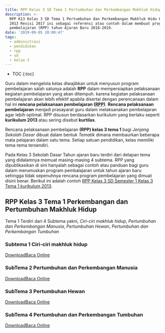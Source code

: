 ```yaml
---
title: RPP Kelas 3 SD Tema 1 Pertumbuhan dan Perkembangan Makhluk Hidup
description: >-
  RPP K13 Kelas 3 SD Tema 1 Pertumbuhan dan Perkembangan Makhluk Hidu Kurikulum
  2013 Revisi 2017 ini sebagai referensi atau contoh dalam membuat program
  pembelajaran (RPP) tahun Ajaran Baru 2018-2019.
date: '2019-09-05 20:00:47'
tags:
  - administrasi
  - pendidikan
  - rpp
  - sd
  - kelas-3
---
```

* TOC
{:toc}

Guru dalam mengelola kelas diwajibkan untuk menyusun program pembelajaran salah satunya adalah **RPP** dalam mempersiapkan pelaksanaan kegiatan pembelajaran yang akan ditempuh. karena kegiatan pelaksanaan pembelajaran akan lebih efektif apabila disertai dengan perencanaan dalam hal ini <b>rencana pelaksanaan pembelajaran (<abbr title="Rencana Pelaksanaan Pembelajaran">RPP</abbr>)</b>. <b>Rencana pelaksanaan pembelajaran</b> menjadi prasayarat guru dalam melaksanakan pembelajaran agar lebih optimal. RPP disusun berdasarkan kurikulum yang berlaku seperti **kurikulum 2013** atau sering disebut **kurtilas**. 

Rencana pelaksanaan pembelajaran <b>(RPP) kelas 3 tema 1</b> bagi <i>Jenjang Sekolah Dasar</i> dibuat dalam bentuk <i>Tematik</i> dimana membaurkan beberapa mata pelajaran dalam satu tema. Setiap satuan pendidikan, kelas memiliki tema-tema tersendiri. 

Pada Kelas 3 Sekolah Dasar Tahun ajaran baru terdiri dari delapan tema yang didalamnya memuat masing-masing 4 subtema. RPP yang dipublikasikan di sini hanyalah sebagai contoh atau panduan bagi guru dalam merumuskan program pembalajaran untuk tahun ajaran baru sehingga tidak sepenuhnya rencana program pembelajaran yang dimuat disini benar. Berikut ini adalah contoh [RPP Kelas 3 SD Semester 1 Kelas 3 Tema 1 kurikulum 2013](/administrasi/rpp-kelas-3-sd-tema-1-kurikulum-2013 "RPP Kelas 3 SD Semester 1 Tema Pertumbuhan dan Perkembangan Makhluk Hidup kurikulum 2013").


## RPP Kelas 3 Tema 1 Perkembangan dan Pertumbuhan Makhluk Hidup
Tema 1 Terdiri dari 4 Subtema yakni, <i>Ciri-ciri makhluk hidup</i>, <i>Pertumbuhan dan Perkembangan Manusia</i>, <i>Pertumbuhan Hewan</i>, <i>Pertumbuhan dan Perkembangan Tumbuhan</i>

### Subtema 1 Ciri-ciri makhluk hidup
<p><a class="button download" href="https://docs.google.com/uc?export=download&id=1krfC_ocsl8EVAb0jLvxnL1A_3zROflN-" rel="nofollow" target="_blank" title="Download">Download</a><a class="button demo open-dialog" href="https://drive.google.com/file/d/1krfC_ocsl8EVAb0jLvxnL1A_3zROflN-/preview" Title="Baca Online" rel="nofollow">Baca Online</a></p>

### SubTema 2 Pertumbuhan dan Perkembangan Manusia
<p><a class="button download" href="https://docs.google.com/uc?export=download&id=1Fw8PHw7i0ueGziPhKS76IBTZ66SblYkb" rel="nofollow" target="_blank" title="Download">Download</a><a class="button demo open-dialog" href="https://drive.google.com/file/d/1Fw8PHw7i0ueGziPhKS76IBTZ66SblYkb/preview" Title="Baca Online" rel="nofollow">Baca Online</a></p>

### SubTema 3 Pertumbuhan Hewan
<p><a class="button download" href="https://docs.google.com/uc?export=download&id=11QaFXJjOqyaOkETm4XLnwMD2TKh60D2e" rel="nofollow" target="_blank" title="Download">Download</a><a class="button demo open-dialog" href="https://drive.google.com/file/d/11QaFXJjOqyaOkETm4XLnwMD2TKh60D2e/preview" Title="Baca Online" rel="nofollow">Baca Online</a></p>

### SubTema 4 Pertumbuhan dan Perkembangan Tumbuhan
<p><a class="button download" href="https://docs.google.com/uc?export=download&id=1h1Dk7jGfA32VYvT1OS16312LjzQFkNe3" rel="nofollow" target="_blank" title="Download">Download</a><a class="button demo open-dialog" href="https://drive.google.com/file/d/1h1Dk7jGfA32VYvT1OS16312LjzQFkNe3/preview" Title="Baca Online" rel="nofollow">Baca Online</a></p>

